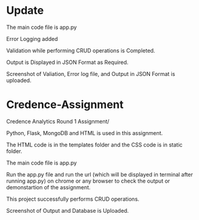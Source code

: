 # Update 

The main code file is app.py 
 
 Error Logging added
 
 Validation while performing CRUD operations is Completed.
 
 Output is Displayed in JSON Format as Required.
 
 Screenshot of Valiation, Error log file, and Output in JSON Format is uploaded.
 
 

# Credence-Assignment
Credence Analytics Round 1 Assignment/

Python, Flask, MongoDB and HTML is used in this assignment.

The HTML code is in the templates folder and the CSS code is in static folder.

The main code file is app.py 

Run the app.py file and run the url (which will be displayed in terminal after running app.py) on chrome or any browser to check the output or demonstartion of the assignment.

This project successfully performs CRUD operations.

Screenshot of Output and Database is Uploaded.
